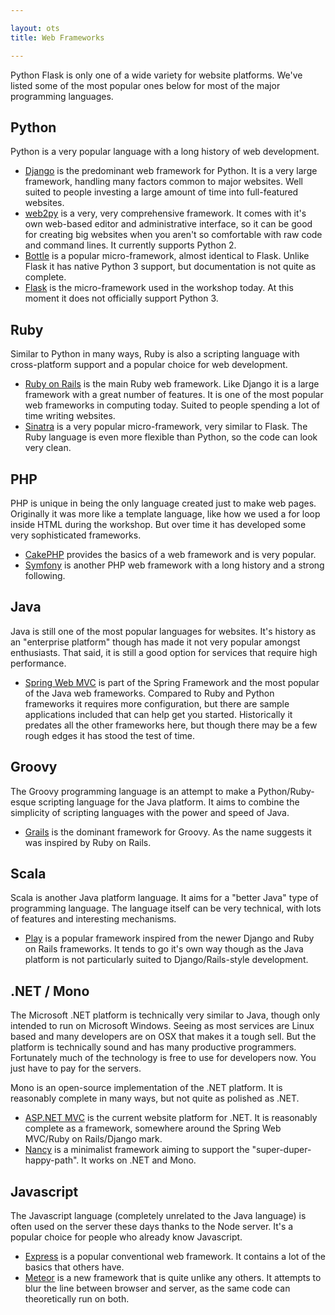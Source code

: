 ```yaml
---

layout: ots
title: Web Frameworks

---
```


Python Flask is only one of a wide variety for website platforms. We've listed some of the most popular ones below for most of the major programming languages.

## Python

Python is a very popular language with a long history of web development.

* [Django](https://www.djangoproject.com/) is the predominant web framework for Python. It is a very large framework, handling many factors common to major websites. Well suited to people investing a large amount of time into full-featured websites.
* [web2py](http://www.web2py.com/) is a very, very comprehensive framework. It comes with it's own web-based editor and administrative interface, so it can be good for creating big websites when you aren't so comfortable with raw code and command lines. It currently supports Python 2.
* [Bottle](http://bottlepy.org/docs/dev/) is a popular micro-framework, almost identical to Flask. Unlike Flask it has native Python 3 support, but documentation is not quite as complete.
* [Flask](http://flask.pocoo.org/) is the micro-framework used in the workshop today. At this moment it does not officially support Python 3.

## Ruby

Similar to Python in many ways, Ruby is also a scripting language with cross-platform support and a popular choice for web development.

* [Ruby on Rails](http://rubyonrails.org/) is the main Ruby web framework. Like Django it is a large framework with a great number of features. It is one of the most popular web frameworks in computing today. Suited to people spending a lot of time writing websites.
* [Sinatra](http://www.sinatrarb.com/) is a very popular micro-framework, very similar to Flask. The Ruby language is even more flexible than Python, so the code can look very clean.

## PHP

PHP is unique in being the only language created just to make web pages. Originally it was more like a template language, like how we used a for loop inside HTML during the workshop. But over time it has developed some very sophisticated frameworks.

* [CakePHP](http://cakephp.org/) provides the basics of a web framework and is very popular.
* [Symfony](http://symfony.com/) is another PHP web framework with a long history and a strong following.

## Java

Java is still one of the most popular languages for websites. It's history as an "enterprise platform" though has made it not very popular amongst enthusiasts. That said, it is still a good option for services that require high performance.

* [Spring Web MVC](http://www.springsource.org/spring-framework) is part of the Spring Framework and the most popular of the Java web frameworks. Compared to Ruby and Python frameworks it requires more configuration, but there are sample applications included that can help get you started. Historically it predates all the other frameworks here, but though there may be a few rough edges it has stood the test of time.

## Groovy

The Groovy programming language is an attempt to make a Python/Ruby-esque scripting language for the Java platform. It aims to combine the simplicity of scripting languages with the power and speed of Java.

* [Grails](http://grails.org/) is the dominant framework for Groovy. As the name suggests it was inspired by Ruby on Rails. 

## Scala

Scala is another Java platform language. It aims for a "better Java" type of programming language. The language itself can be very technical, with lots of features and interesting mechanisms.

* [Play](http://www.playframework.com/) is a popular framework inspired from the newer Django and Ruby on Rails frameworks. It tends to go it's own way though as the Java platform is not particularly suited to Django/Rails-style development.

## .NET / Mono

The Microsoft .NET platform is technically very similar to Java, though only intended to run on Microsoft Windows. Seeing as most services are Linux based and many developers are on OSX that makes it a tough sell. But the platform is technically sound and has many productive programmers. Fortunately much of the technology is free to use for developers now. You just have to pay for the servers.

Mono is an open-source implementation of the .NET platform. It is reasonably complete in many ways, but not quite as polished as .NET.

* [ASP.NET MVC](http://www.asp.net/mvc) is the current website platform for .NET. It is reasonably complete as a framework, somewhere around the Spring Web MVC/Ruby on Rails/Django mark.
* [Nancy](http://nancyfx.org/) is a minimalist framework aiming to support the "super-duper-happy-path". It works on .NET and Mono.

## Javascript

The Javascript language (completely unrelated to the Java language) is often used on the server these days thanks to the Node server. It's a popular choice for people who already know Javascript.

* [Express](http://expressjs.com/) is a popular conventional web framework. It contains a lot of the basics that others have.
* [Meteor](http://meteor.com/) is a new framework that is quite unlike any others. It attempts to blur the line between browser and server, as the same code can theoretically run on both.
